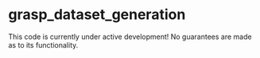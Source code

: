 # grasp_dataset_generation
This code is currently under active development!  No guarantees are made as to its functionality.
